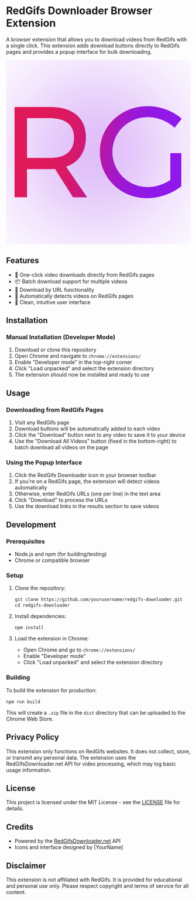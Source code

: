 # RedGifs Downloader Browser Extension

A browser extension that allows you to download videos from RedGifs with a single click. This extension adds download buttons directly to RedGifs pages and provides a popup interface for bulk downloading.

![RedGifs Downloader Logo](images/logo.png)

## Features

- 🚀 One-click video downloads directly from RedGifs pages
- 📦 Batch download support for multiple videos
- 🎯 Download by URL functionality
- 🔄 Automatically detects videos on RedGifs pages
- 📱 Clean, intuitive user interface

## Installation

### Manual Installation (Developer Mode)

1. Download or clone this repository
2. Open Chrome and navigate to `chrome://extensions/`
3. Enable "Developer mode" in the top-right corner
4. Click "Load unpacked" and select the extension directory
5. The extension should now be installed and ready to use

## Usage

### Downloading from RedGifs Pages

1. Visit any RedGifs page
2. Download buttons will be automatically added to each video
3. Click the "Download" button next to any video to save it to your device
4. Use the "Download All Videos" button (fixed in the bottom-right) to batch download all videos on the page

### Using the Popup Interface

1. Click the RedGifs Downloader icon in your browser toolbar
2. If you're on a RedGifs page, the extension will detect videos automatically
3. Otherwise, enter RedGifs URLs (one per line) in the text area
4. Click "Download" to process the URLs
5. Use the download links in the results section to save videos

## Development

### Prerequisites

- Node.js and npm (for building/testing)
- Chrome or compatible browser

### Setup

1. Clone the repository:
   ```
   git clone https://github.com/yourusername/redgifs-downloader.git
   cd redgifs-downloader
   ```

2. Install dependencies:
   ```
   npm install
   ```

3. Load the extension in Chrome:
   - Open Chrome and go to `chrome://extensions/`
   - Enable "Developer mode"
   - Click "Load unpacked" and select the extension directory

### Building

To build the extension for production:

```
npm run build
```

This will create a `.zip` file in the `dist` directory that can be uploaded to the Chrome Web Store.

## Privacy Policy

This extension only functions on RedGifs websites. It does not collect, store, or transmit any personal data. The extension uses the RedGifsDownloader.net API for video processing, which may log basic usage information.

## License

This project is licensed under the MIT License - see the [LICENSE](LICENSE) file for details.

## Credits

- Powered by the [RedGifsDownloader.net](https://redgifsdownloader.net/) API
- Icons and interface designed by [YourName]

## Disclaimer

This extension is not affiliated with RedGifs. It is provided for educational and personal use only. Please respect copyright and terms of service for all content.
